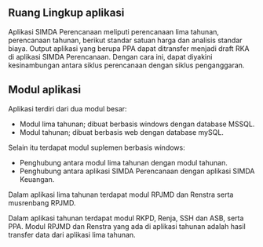 ## Ruang Lingkup aplikasi

Aplikasi SIMDA Perencanaan meliputi perencanaan lima tahunan, perencanaan tahunan, berikut standar satuan harga dan analisis standar biaya. Output aplikasi yang berupa PPA dapat ditransfer menjadi draft RKA di aplikasi SIMDA Perencanaan. Dengan cara ini, dapat diyakini kesinambungan antara siklus perencanaan dengan siklus penganggaran.

## Modul aplikasi

Aplikasi terdiri dari dua modul besar:
- Modul lima tahunan; dibuat berbasis windows dengan database MSSQL.
- Modul tahunan; dibuat berbasis web dengan database mySQL.

Selain itu terdapat modul suplemen berbasis windows:
- Penghubung antara modul lima tahunan dengan modul tahunan. 
- Penghubung antara aplikasi SIMDA Perencanaan dengan aplikasi SIMDA Keuangan.

Dalam aplikasi lima tahunan terdapat modul RPJMD dan Renstra serta musrenbang RPJMD.

Dalam aplikasi tahunan terdapat modul RKPD, Renja, SSH dan ASB, serta PPA. Modul RPJMD dan Renstra yang ada di aplikasi tahunan adalah hasil transfer data dari aplikasi lima tahunan.